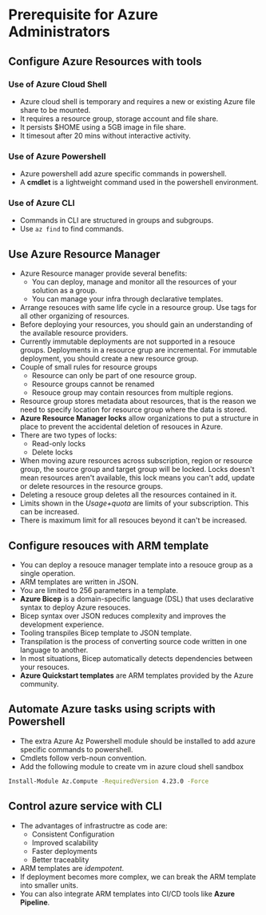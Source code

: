# Prerequisite for Azure Administrators
## Configure Azure Resources with tools
### Use of Azure Cloud Shell
- Azure cloud shell is temporary and requires a new or existing Azure file share to be mounted. 
- It requires a resource group, storage account and file share.
- It persists $HOME using a 5GB image in file share.
- It timesout after 20 mins without interactive activity.

### Use of Azure Powershell
- Azure powershell add azure specific commands in powershell.
- A **cmdlet** is a lightweight command used in the powershell environment.

### Use of Azure CLI
- Commands in CLI are structured in groups and subgroups.
- Use `az find` to find commands.

## Use Azure Resource Manager
- Azure Resource manager provide several benefits: 
    - You can deploy, manage and monitor all the resources of your solution as a group.
    - You can manage your infra through declarative templates.
- Arrange resouces with same life cycle in a resource group. Use tags for all other organizing of resources.
- Before deploying your resources, you should gain an understanding of the available resource providers.
- Currently immutable deployments are not supported in a resouce groups. Deployments in a resource grup are incremental. For immutable deployment, you should create a new resource group.
- Couple of small rules for resource groups
    - Resource can only be part of one resource group.
    - Resource groups cannot be renamed
    - Resouce group may contain resources from multiple regions.
- Resource group stores metadata about resources, that is the reason we need to specify location for resource group where the data is stored.
- **Azure Resource Manager locks** allow organizations to put a structure in place to prevent the accidental deletion of resouces in Azure.
- There are two types of locks: 
    - Read-only locks
    - Delete locks
- When moving azure resources across subscription, region or resource group, the source group and target group will be locked. Locks doesn't mean resources aren't available, this lock means you can't add, update or delete resources in the resource groups.
- Deleting a resouce group deletes all the resources contained in it.
- Limits shown in the *Usage+quota* are limits of your subscription. This can be increased.
- There is maximum limit for all resouces beyond it can't be increased.
## Configure resouces with ARM template
- You can deploy a resouce manager template into a resouce group as a single operation.
- ARM templates are written in JSON.
- You are limited to 256 parameters in a template.
- **Azure Bicep** is a domain-specific language (DSL) that uses declarative syntax to deploy Azure resouces.
- Bicep syntax over JSON reduces complexity and improves the development experience.
- Tooling transpiles Bicep template to JSON template. 
- Transpilation is the process of converting source code written in one language to another.
- In most situations, Bicep automatically detects dependencies between your resouces.
- **Azure Quickstart templates** are ARM templates provided by the Azure community.
## Automate Azure tasks using scripts with Powershell
- The extra Azure Az Powershell module should be installed to add azure specific commands to powershell.
- Cmdlets follow verb-noun convention.
- Add the following module to create vm in azure cloud shell sandbox
```bash
Install-Module Az.Compute -RequiredVersion 4.23.0 -Force
```
## Control azure service with CLI
- The advantages of infrastructre as code are: 
    - Consistent Configuration
    - Improved scalability
    - Faster deployments
    - Better traceablity
- ARM templates are *idempotent*.
- If deployment becomes more complex, we can break the ARM template into smaller units.
- You can also integrate ARM templates into CI/CD tools like **Azure Pipeline**.